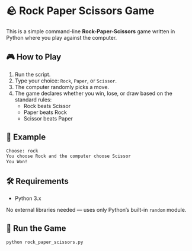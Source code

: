 # 🪨 Rock Paper Scissors Game

This is a simple command-line **Rock-Paper-Scissors** game written in Python where you play against the computer.

## 🎮 How to Play

1. Run the script.
2. Type your choice: `Rock`, `Paper`, or `Scissor`.
3. The computer randomly picks a move.
4. The game declares whether you win, lose, or draw based on the standard rules:
   - Rock beats Scissor
   - Paper beats Rock
   - Scissor beats Paper

## 🧠 Example

```bash
Choose: rock
You choose Rock and the computer choose Scissor
You Won!
```

## 🛠️ Requirements

- Python 3.x

No external libraries needed — uses only Python’s built-in `random` module.

## 🚀 Run the Game

```bash
python rock_paper_scissors.py
```
